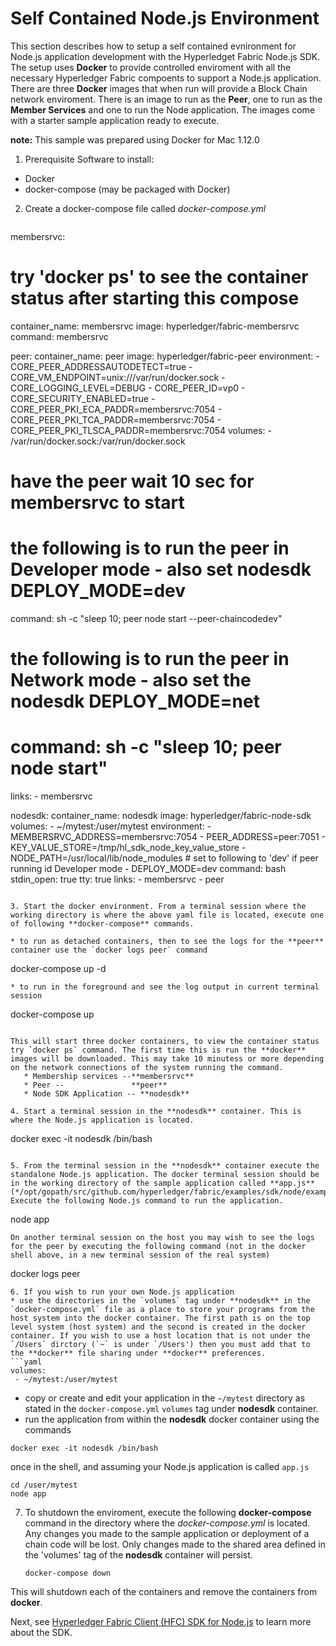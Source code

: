 # Self Contained Node.js Environment

This section describes how to setup a self contained evnironment for Node.js application development with the Hyperledget Fabric Node.js SDK. The setup uses **Docker** to provide controlled enviroment with all the necessary Hyperledger Fabric compoents to support a Node.js application. There are three **Docker** images that when run will provide a Block Chain network enviroment. There is an image to run as the **Peer**, one to run as the **Member Services** and one to run the Node application. The images come with a starter sample application ready to execute.

**note:** This sample was prepared using Docker for Mac 1.12.0

1. Prerequisite Software to install:
  * Docker
  * docker-compose (may be packaged with Docker)

2. Create a docker-compose file called *docker-compose.yml*

   ```yaml
membersrvc:
  # try 'docker ps' to see the container status after starting this compose
  container_name: membersrvc
  image: hyperledger/fabric-membersrvc
  command: membersrvc

peer:
  container_name: peer
  image: hyperledger/fabric-peer
  environment:
    - CORE_PEER_ADDRESSAUTODETECT=true
    - CORE_VM_ENDPOINT=unix:///var/run/docker.sock
    - CORE_LOGGING_LEVEL=DEBUG
    - CORE_PEER_ID=vp0
    - CORE_SECURITY_ENABLED=true
    - CORE_PEER_PKI_ECA_PADDR=membersrvc:7054
    - CORE_PEER_PKI_TCA_PADDR=membersrvc:7054
    - CORE_PEER_PKI_TLSCA_PADDR=membersrvc:7054
  volumes:
    - /var/run/docker.sock:/var/run/docker.sock
  # have the peer wait 10 sec for membersrvc to start
  #  the following is to run the peer in Developer mode - also set nodesdk DEPLOY_MODE=dev
  command: sh -c "sleep 10; peer node start --peer-chaincodedev"
  #  the following is to run the peer in Network mode - also set the nodesdk DEPLOY_MODE=net
  # command: sh -c "sleep 10; peer node start"
  links:
    - membersrvc

nodesdk:
  container_name: nodesdk
  image: hyperledger/fabric-node-sdk
  volumes:
    - ~/mytest:/user/mytest
  environment:
    - MEMBERSRVC_ADDRESS=membersrvc:7054
    - PEER_ADDRESS=peer:7051
    - KEY_VALUE_STORE=/tmp/hl_sdk_node_key_value_store
    - NODE_PATH=/usr/local/lib/node_modules
    # set to following to 'dev' if peer running id Developer mode
    - DEPLOY_MODE=dev
  command: bash
  stdin_open: true
  tty: true
  links:
    - membersrvc
    - peer

   ```

3. Start the docker environment. From a terminal session where the working directory is where the above yaml file is located, execute one of following **docker-compose** commands.

   * to run as detached containers, then to see the logs for the **peer** container use the `docker logs peer` command
   ```
   docker-compose up -d
   ```
   * to run in the foreground and see the log output in current terminal session
   ```
   docker-compose up
   ```

   This will start three docker containers, to view the container status try `docker ps` command. The first time this is run the **docker** images will be downloaded. This may take 10 minutess or more depending on the network connections of the system running the command.
      * Membership services --**membersrvc**
      * Peer --               **peer**
      * Node SDK Application -- **nodesdk**

4. Start a terminal session in the **nodesdk** container. This is where the Node.js application is located.  

   ```
   docker exec -it nodesdk /bin/bash
   ```

5. From the terminal session in the **nodesdk** container execute the standalone Node.js application. The docker terminal session should be in the working directory of the sample application called **app.js**  (*/opt/gopath/src/github.com/hyperledger/fabric/examples/sdk/node/example02*). Execute the following Node.js command to run the application.

   ```
   node app
   ```
   On another terminal session on the host you may wish to see the logs for the peer by executing the following command (not in the docker shell above, in a new terminal session of the real system)
   ```
   docker logs peer
   ```
6. If you wish to run your own Node.js application
   * use the directories in the `volumes` tag under **nodesdk** in the `docker-compose.yml` file as a place to store your programs from the host system into the docker container. The first path is on the top level system (host system) and the second is created in the docker container. If you wish to use a host location that is not under the `/Users` dirctory (`~` is under `/Users') then you must add that to the **docker** file sharing under **docker** preferences. 
   ```yaml
  volumes:
    - ~/mytest:/user/mytest
   ```
   * copy or create and edit your application in the `~/mytest` directory as stated in the `docker-compose.yml` `volumes` tag under **nodesdk** container.
   * run the application from within the **nodesdk** docker container using the commands
   ```
   docker exec -it nodesdk /bin/bash
   ```
   once in the shell, and assuming your Node.js application is called `app.js`
   ```
   cd /user/mytest
   node app
   ```   

7. To shutdown the enviroment, execute the following **docker-compose** command in the directory where the *docker-compose.yml* is located. Any changes you made to the sample application or deployment of a chain code will be lost. Only changes made to the shared area defined in the 'volumes' tag of the **nodesdk** container will persist.
   ```
   docker-compose down
   ```
  This will shutdown each of the containers and remove the containers from **docker**.

Next, see [Hyperledger Fabric Client (HFC) SDK for Node.js](node-sdk-indepth.md) to learn more about the SDK.
